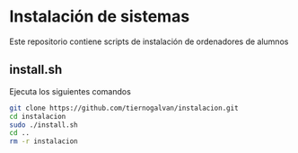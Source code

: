 # Instalación de sistemas

Este repositorio contiene scripts de instalación de ordenadores de alumnos

## install.sh

Ejecuta los siguientes comandos

```bash
git clone https://github.com/tiernogalvan/instalacion.git
cd instalacion
sudo ./install.sh
cd ..
rm -r instalacion
```

